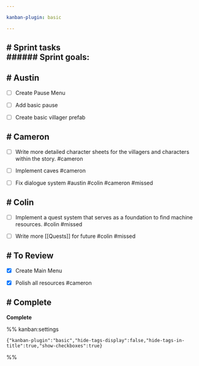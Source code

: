 ```yaml
---

kanban-plugin: basic

---
```


## # Sprint tasks<br>###### Sprint goals:



## # Austin

- [ ] Create Pause Menu
- [ ] Add basic pause
- [ ] Create basic villager prefab


## # Cameron

- [ ] Write more detailed character sheets for the villagers and characters within the story. #cameron
- [ ] Implement caves #cameron
- [ ] Fix dialogue system #austin #colin #cameron  #missed


## # Colin

- [ ] Implement a quest system that serves as a foundation to find machine resources. #colin #missed
- [ ] Write more [[Quests]] for future #colin #missed


## # To Review

- [x] Create Main Menu
- [x] Polish all resources #cameron


## # Complete

**Complete**




%% kanban:settings
```
{"kanban-plugin":"basic","hide-tags-display":false,"hide-tags-in-title":true,"show-checkboxes":true}
```
%%